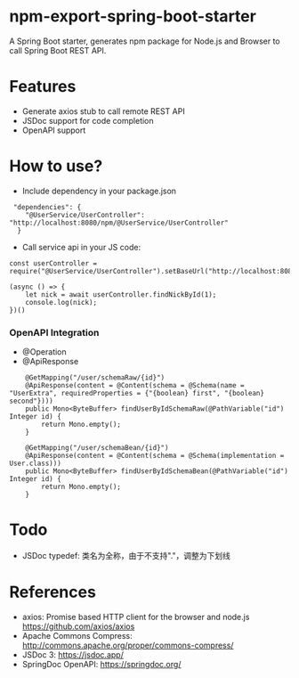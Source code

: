 npm-export-spring-boot-starter
==============================

A Spring Boot starter, generates npm package for Node.js and Browser to call Spring Boot REST API.

# Features

* Generate axios stub to call remote REST API
* JSDoc support for code completion
* OpenAPI support

# How to use?

* Include dependency in your package.json

```
 "dependencies": {
    "@UserService/UserController": "http://localhost:8080/npm/@UserService/UserController"
  }
```

* Call service api in your JS code: 

```
const userController = require("@UserService/UserController").setBaseUrl("http://localhost:8080");

(async () => {
    let nick = await userController.findNickById(1);
    console.log(nick);
})()
```

### OpenAPI Integration

* @Operation
* @ApiResponse

```
    @GetMapping("/user/schemaRaw/{id}")
    @ApiResponse(content = @Content(schema = @Schema(name = "UserExtra", requiredProperties = {"{boolean} first", "{boolean} second"})))
    public Mono<ByteBuffer> findUserByIdSchemaRaw(@PathVariable("id") Integer id) {
        return Mono.empty();
    }

    @GetMapping("/user/schemaBean/{id}")
    @ApiResponse(content = @Content(schema = @Schema(implementation = User.class)))
    public Mono<ByteBuffer> findUserByIdSchemaBean(@PathVariable("id") Integer id) {
        return Mono.empty();
    }
```


# Todo

* JSDoc typedef:  类名为全称，由于不支持"."，调整为下划线

# References

* axios: Promise based HTTP client for the browser and node.js https://github.com/axios/axios
* Apache Commons Compress: http://commons.apache.org/proper/commons-compress/
* JSDoc 3: https://jsdoc.app/
* SpringDoc OpenAPI: https://springdoc.org/
